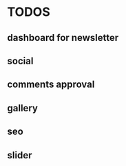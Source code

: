 
# TODOS

## dashboard  for newsletter

## social

## comments approval

## gallery

## seo

## slider
